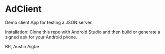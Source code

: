 # AdClient
Demo client App for testing a JSON server.

Installation:
Clone this repo with Android Studio and then build or generate a signed apk for your Android phone.

BR,
Austin Aigbe
